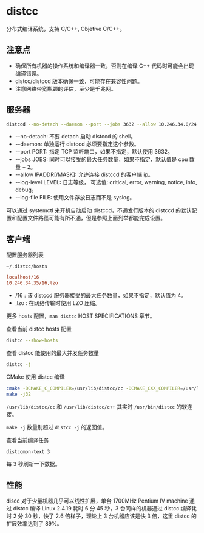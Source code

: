 # distcc

分布式编译系统，支持 C/C++, Objetive C/C++。

## 注意点

* 确保所有机器的操作系统和编译器一致，否则在编译 C++ 代码时可能会出现编译错误。
* distcc/distccd 版本确保一致，可能存在兼容性问题。
* 注意网络带宽瓶颈的评估，至少是千兆网。

## 服务器

```bash
distccd --no-detach --daemon --port --jobs 3632 --allow 10.246.34.0/24 --log-level error --log-file /tmp/distccd.log
```

* --no-detach: 不要 detach 启动 distccd 的 shell。
* --daemon: 单独运行 distccd 必须要指定这个参数。
* --port PORT: 指定 TCP 监听端口，如果不指定，默认使用 3632。
* --jobs JOBS: 同时可以接受的最大任务数量，如果不指定，默认值是 cpu 数量 + 2。
* --allow IPADDR[/MASK]: 允许连接 distccd 的客户端 ip。
* --log-level LEVEL: 日志等级， 可选值: critical, error, warning, notice, info, debug。
* --log-file FILE: 使用文件存放日志而不是 syslog。

可以通过 systemctl 来开机自动启动 distccd，不通发行版本的 distccd 的默认配置和配置文件路径可能有所不通，但是参照上面列举都能完成设置。


## 客户端

配置服务器列表

`~/.distcc/hosts`

```cfg
localhost/16
10.246.34.35/16,lzo
```

* /16 : 该 distccd 服务器接受的最大任务数量，如果不指定，默认值为 4。
* ,lzo : 在网络传输时使用 LZO 压缩。

更多 hosts 配置，`man distcc` HOST SPECIFICATIONS 章节。

查看当前 distcc hosts 配置

```bash
distcc --show-hosts
```

查看 distcc 能使用的最大并发任务数量

```bash
distcc -j
```

CMake 使用 distcc 编译

```bash
cmake -DCMAKE_C_COMPILER=/usr/lib/distcc/cc -DCMAKE_CXX_COMPILER=/usr/lib/distcc/c++ ..
make -j32
```

`/usr/lib/distcc/cc` 和 `/usr/lib/distcc/c++` 其实时 `/usr/bin/distcc` 的软连接。

`make -j` 数量别超过 `distcc -j` 的返回值。

查看当前编译任务

```bash
distccmon-text 3
```

每 3 秒刷新一下数据。

## 性能

discc 对于少量机器几乎可以线性扩展，单台 1700MHz Pentium IV machine 通过 distcc 编译 Linux 2.4.19 耗时 6 分 45 秒，3 台同样的机器通过 distcc 编译耗时 2 分 30 秒，快了 2.6 倍样子，理论上 3 台机器应该是快 3 倍，这里 distcc 的扩展效率达到了 89%。

